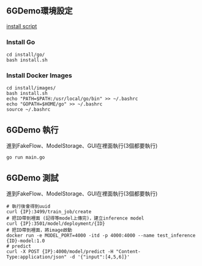 ## 6GDemo環境設定
[install script](https://drive.google.com/file/d/1RdecE0FoUA4uepZnVQUk3kfHiDWW2vEN/view?usp=share_link)

### Install Go

```=
cd install/go/
bash install.sh
```

### Install Docker Images

```=
cd install/images/
bash install.sh
echo "PATH=$PATH:/usr/local/go/bin" >> ~/.bashrc
echo "GOPATH=$HOME/go" >> ~/.bashrc
source ~/.bashrc
```

## 6GDemo 執行

進到FakeFlow、ModelStorage、GUI在裡面執行(3個都要執行)
```=
go run main.go
```


## 6GDemo 測試

進到FakeFlow、ModelStorage、GUI在裡面執行(3個都要執行)
```=
# 執行後會得到uuid
curl {IP}:3499/train_job/create
# 把ID帶到裡面 (記得等model上傳完)，建立inference model
curl {IP}:3501/model/deployment/{ID}
# 把ID帶到裡面，將image啟動
docker run -e MODEL_PORT=4000 -itd -p 4000:4000 --name test_inference {ID}-model:1.0
# predict
curl -X POST {IP}:4000/model/predict -H "Content-Type:application/json" -d '{"input":[4,5,6]}'

```